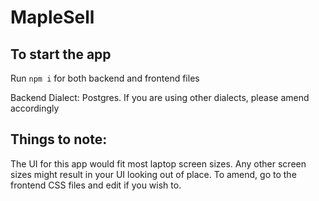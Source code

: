 # MapleSell

## To start the app

Run `npm i` for both backend and frontend files

Backend Dialect: Postgres. If you are using other dialects, please amend accordingly

## Things to note:

The UI for this app would fit most laptop screen sizes. Any other screen sizes might result in your UI looking out of place.
To amend, go to the frontend CSS files and edit if you wish to.
